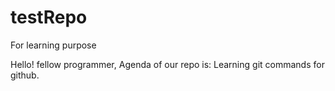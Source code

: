 # testRepo
For learning purpose

Hello! fellow programmer,
Agenda of our repo is:
Learning git commands for github.

